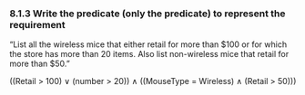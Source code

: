 ### 8.1.3 Write the predicate (only the predicate) to represent the requirement
“List all the wireless mice that either retail for more than $100 or for which the store has more than 20 items. Also list non-wireless mice that retail for more than $50.”

((Retail > 100) ∨ (number > 20)) ∧ ((MouseType = Wireless) ∧ (Retail > 50)))
